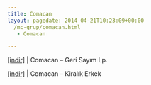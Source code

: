 ```yaml
---
title: Comacan
layout: pagedate: 2014-04-21T10:23:09+00:00
  /mc-grup/comacan.html
   - Comacan

---
```

<a href="https://cloud.mail.ru/public/d9dfe8a6ceb4/Comacan%20-%20Geri%20Say%C4%B1m%20LP" target="_blank">[indir]</a> | Comacan &#8211; Geri Sayım Lp.

<a href="https://cloud.mail.ru/public/507936f9921d/Comacan%20-%20Kiral%C4%B1k%20Erkek" target="_blank">[indir]</a> | Comacan &#8211; Kiralık Erkek
